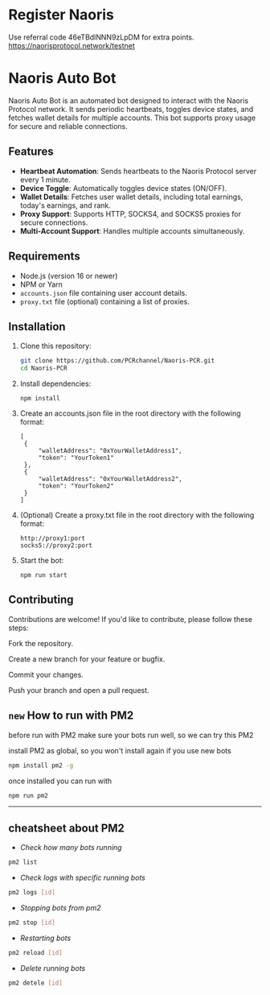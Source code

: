 # Register Naoris
Use referral code 46eTBdlNNN9zLpDM for extra points.
https://naorisprotocol.network/testnet 

# Naoris Auto Bot

Naoris Auto Bot is an automated bot designed to interact with the Naoris Protocol network. It sends periodic heartbeats, toggles device states, and fetches wallet details for multiple accounts. This bot supports proxy usage for secure and reliable connections.

## Features

- **Heartbeat Automation**: Sends heartbeats to the Naoris Protocol server every 1 minute.
- **Device Toggle**: Automatically toggles device states (ON/OFF).
- **Wallet Details**: Fetches user wallet details, including total earnings, today's earnings, and rank.
- **Proxy Support**: Supports HTTP, SOCKS4, and SOCKS5 proxies for secure connections.
- **Multi-Account Support**: Handles multiple accounts simultaneously.

## Requirements

- Node.js (version 16 or newer)
- NPM or Yarn
- `accounts.json` file containing user account details.
- `proxy.txt` file (optional) containing a list of proxies.

## Installation

1. Clone this repository:
   ```bash
   git clone https://github.com/PCRchannel/Naoris-PCR.git
   cd Naoris-PCR
   ```
2. Install dependencies:
   ```
   npm install
   ```
3. Create an accounts.json file in the root directory with the following format:
   ```
   [
    {
        "walletAddress": "0xYourWalletAddress1",
        "token": "YourToken1"
    },
    {
        "walletAddress": "0xYourWalletAddress2",
        "token": "YourToken2"
    }
   ]
   ```
4. (Optional) Create a proxy.txt file in the root directory with the following format:
   ```
   http://proxy1:port
   socks5://proxy2:port
   ```
5. Start the bot:
   ```
   npm run start
   ```

## Contributing
Contributions are welcome! If you'd like to contribute, please follow these steps:

Fork the repository.

Create a new branch for your feature or bugfix.

Commit your changes.

Push your branch and open a pull request.



## `new` How to run with PM2
before run with PM2 make sure your bots run well, so we can try this PM2

install PM2 as global, so you won't install again if you use new bots
```bash
npm install pm2 -g
```

once installed you can run with
```bash
npm run pm2
```


<hr>

## __cheatsheet about PM2__

- *Check how many bots running*
```bash
pm2 list
```
- *Check logs with specific running bots*
```bash
pm2 logs [id]
```
- *Stopping bots from pm2*
```bash
pm2 stop [id]
```
- *Restarting bots*
```bash
pm2 reload [id]
```
- *Delete running bots*
```bash
pm2 detele [id]
```
